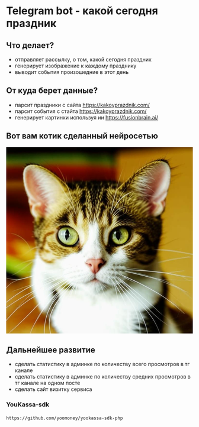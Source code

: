 # Telegram bot - какой сегодня праздник

## Что делает?
- отправляет рассылку, о том, какой сегодня праздник
- генерирует изображение к каждому празднику
- выводит события произошедние в этот день
## От куда берет данные?
- парсит праздники с сайта https://kakoyprazdnik.com/
- парсит события с стайта https://kakoyprazdnik.com/
- генерирует картинки используя ии https://fusionbrain.ai/
## Вот вам котик сделанный нейросетью
  ![plot](./public/my_image.png)
## Дальнейшее развитие 
- сделать статистику в админке по количеству всего просмотров в тг канале
- сделать статистику в админке по количеству средних просмотров в тг канале на одном посте
- сделать сайт визитку сервиса

### YouKassa-sdk 
`https://github.com/yoomoney/yookassa-sdk-php`
